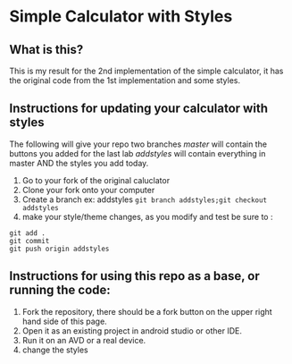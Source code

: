 # Simple Calculator with Styles

## What is this?

This is my result for the 2nd implementation of the simple calculator, it has the original code from the 1st implementation and some styles.
  
## Instructions for updating your calculator with styles

The following will give your repo two branches
_master_  will contain the buttons you added for the last lab
_addstyles_ will contain everything in master AND the styles you add today.

1. Go to your fork of the original caluclator
2. Clone your fork onto your computer
3. Create a branch ex: addstyles `git branch addstyles;git checkout addstyles`
4. make your style/theme changes, as you modify and test be sure to :
```
git add .
git commit
git push origin addstyles
```

## Instructions for using this repo as a base, or running the code:

1. Fork the repository, there should be a fork button on the upper right hand side of this page.
2. Open it as an existing project in android studio or other IDE.
3. Run it on an AVD or a real device.
4. change the styles
